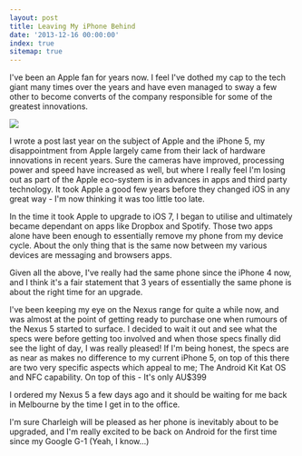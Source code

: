```yaml
---
layout: post
title: Leaving My iPhone Behind
date: '2013-12-16 00:00:00'
index: true
sitemap: true
---
```


​I've been an Apple fan for years now. I feel I've dothed my cap to the tech giant many times over the years and have even managed to sway a few other to become converts of the company responsible for some of the greatest innovations.

![](/uploads/2013/12/nexus.jpg)

I wrote a post last year on the subject of Apple and the iPhone 5, my disappointment from Apple largely came from their lack of hardware innovations in recent years. Sure the cameras have improved, processing power and speed have increased as well, but where I really feel I'm losing out as part of the Apple eco-system is in advances in apps and third party technology. It took Apple a good few years before they changed iOS in any great way - I'm now thinking it was too little too late.

In the time it took Apple to upgrade to iOS 7, I began to utilise and ultimately became dependant on apps like Dropbox and Spotify. Those two apps alone have been enough to essentially remove my phone from my device cycle. About the only thing that is the same now between my various devices are messaging and browsers apps.

Given all the above, I've really had the same phone since the iPhone 4 now, and I think it's a fair statement that 3 years of essentially the same phone is about the right time for an upgrade.

I've been keeping my eye on the Nexus range for quite a while now, and was almost at the point of getting ready to purchase one when rumours of the Nexus 5 started to surface. I decided to wait it out and see what the specs were before getting too involved and when those specs finally did see the light of day, I was really pleased! If I'm being honest, the specs are as near as makes no difference to my current iPhone 5, on top of this there are two very specific aspects which appeal to me; The Android Kit Kat OS and NFC capability. On top of this - It's only AU$399

I ordered my Nexus 5 a few days ago and it should be waiting for me back in Melbourne by the time I get in to the office.

I'm sure Charleigh will be pleased as her phone is inevitably about to be upgraded, and I'm really excited to be back on Android for the first time since my Google G-1 (Yeah, I know...)